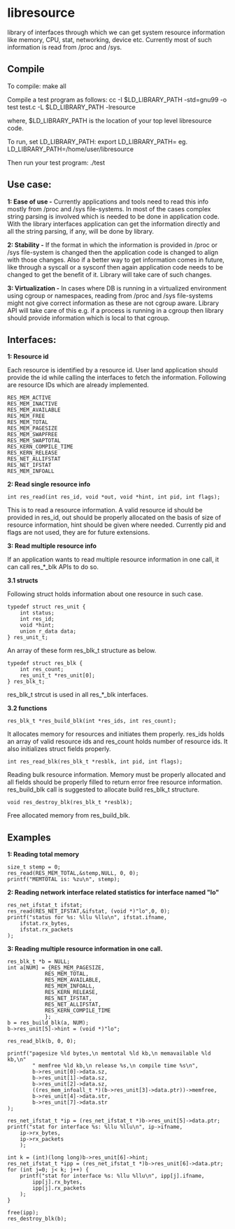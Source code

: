 # libresource
library of interfaces through which we can get system resource information
like memory, CPU, stat, networking, device etc.
Currently most of such information is read from /proc and /sys.

## Compile
To compile: 
make all

Compile a test program as follows:
cc -I $LD_LIBRARY_PATH -std=gnu99 -o test  test.c -L $LD_LIBRARY_PATH -lresource

where, $LD_LIBRARY_PATH is the location of your top level libresource code.

To run, set LD_LIBRARY_PATH:
export LD_LIBRARY_PATH=<libresource-directory>
eg. LD_LIBRARY_PATH=/home/user/libresource

Then run your test program:
./test

## Use case:

**1: Ease of use -**
Currently applications and tools need to read this info mostly from
/proc and /sys file-systems. In most of the cases complex string
parsing is involved which is needed to be done in application
code. With the library interfaces application can get the information
directly and all the string parsing, if any, will be done by library.

**2: Stability -**
If the format in which the information is provided in /proc or /sys
file-system is changed then the application code is changed to align
with those changes. Also if a better way to get information comes in
future, like through a syscall or a sysconf then again application code
needs to be changed to get the benefit of it. Library will take care of
such changes.

**3: Virtualization -**
In cases where DB is running in a virtualized environment using
cgroup or namespaces, reading from /proc and /sys file-systems
might not give correct information as these are not cgroup
aware. Library API will take care of this e.g. if a process
is running in a cgroup then library should provide information
which is local to that cgroup.

## Interfaces:

**1: Resource id**

Each resource is identified by a resource id. User land application should
provide the id while calling the interfaces to fetch the information.
Following are resource IDs which are already implemented.

	RES_MEM_ACTIVE
	RES_MEM_INACTIVE
	RES_MEM_AVAILABLE
	RES_MEM_FREE
	RES_MEM_TOTAL
	RES_MEM_PAGESIZE
	RES_MEM_SWAPFREE
	RES_MEM_SWAPTOTAL
	RES_KERN_COMPILE_TIME
	RES_KERN_RELEASE
	RES_NET_ALLIFSTAT
	RES_NET_IFSTAT
	RES_MEM_INFOALL

**2: Read single resource info**

`int res_read(int res_id, void *out, void *hint, int pid, int flags);`

This is to read a resource information. A valid resource id should be provided
in res_id, out should be properly allocated on the basis of size of resource
information, hint should be given where needed. Currently pid and flags are
not used, they are for future extensions.

**3: Read multiple resource info**

If an application wants to read multiple resource information in one call, it
can call res_*_blk APIs to do so.

**3.1 structs**

Following struct holds information about one resource in such case.

    typedef struct res_unit {
        int status;
        int res_id;
        void *hint;
        union r_data data;
    } res_unit_t;

An array of these form res_blk_t structure as below.

    typedef struct res_blk {
        int res_count;
        res_unit_t *res_unit[0];
    } res_blk_t;

res_blk_t strcut is used in all res_*_blk interfaces.

**3.2 functions**

`res_blk_t *res_build_blk(int *res_ids, int res_count);`

It allocates memory for resources and initiates them properly. res_ids
holds an array of valid resource ids and res_count holds number of
resource ids. It also initializes struct fields properly.

`int res_read_blk(res_blk_t *resblk, int pid, int flags);`

Reading bulk resource information. Memory must be properly allocated and
all fields should be properly filled to return error free resource
information. res_build_blk call is suggested to allocate build res_blk_t
structure.

`void res_destroy_blk(res_blk_t *resblk); `

Free allocated memory from res_build_blk.

## Examples

**1: Reading total memory**

    size_t stemp = 0;
    res_read(RES_MEM_TOTAL,&stemp,NULL, 0, 0);
    printf("MEMTOTAL is: %zu\n", stemp);


**2: Reading network interface related statistics for interface named "lo"**

	res_net_ifstat_t ifstat;
	res_read(RES_NET_IFSTAT,&ifstat, (void *)"lo",0, 0);
	printf("status for %s: %llu %llu\n", ifstat.ifname,
		ifstat.rx_bytes,
		ifstat.rx_packets
	);

**3: Reading multiple resource information in one call.**

    res_blk_t *b = NULL;
    int a[NUM] = {RES_MEM_PAGESIZE,
                RES_MEM_TOTAL,
                RES_MEM_AVAILABLE,
                RES_MEM_INFOALL,
                RES_KERN_RELEASE,
                RES_NET_IFSTAT,
                RES_NET_ALLIFSTAT,
                RES_KERN_COMPILE_TIME
                };
    b = res_build_blk(a, NUM);
    b->res_unit[5]->hint = (void *)"lo";

    res_read_blk(b, 0, 0);

    printf("pagesize %ld bytes,\n memtotal %ld kb,\n memavailable %ld kb,\n"
            " memfree %ld kb,\n release %s,\n compile time %s\n",
            b->res_unit[0]->data.sz,
            b->res_unit[1]->data.sz,
            b->res_unit[2]->data.sz,
            ((res_mem_infoall_t *)(b->res_unit[3]->data.ptr))->memfree,
            b->res_unit[4]->data.str,
            b->res_unit[7]->data.str
    );

    res_net_ifstat_t *ip = (res_net_ifstat_t *)b->res_unit[5]->data.ptr;
    printf("stat for interface %s: %llu %llu\n", ip->ifname,
        ip->rx_bytes,
        ip->rx_packets
        );

    int k = (int)(long long)b->res_unit[6]->hint;
    res_net_ifstat_t *ipp = (res_net_ifstat_t *)b->res_unit[6]->data.ptr;
    for (int j=0; j< k; j++) {
        printf("stat for interface %s: %llu %llu\n", ipp[j].ifname,
            ipp[j].rx_bytes,
            ipp[j].rx_packets
        );
    }

    free(ipp);
    res_destroy_blk(b);

